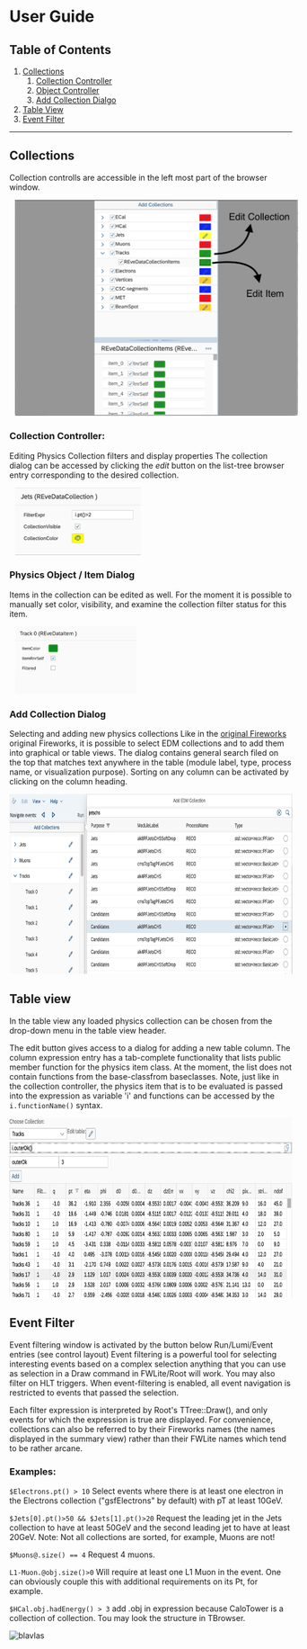 # User Guide

## Table of Contents
1. [Collections](#collections)
    1. [Collection Controller](#collection-controller)
    2. [Object Controller](#example3)
    2. [Add Collection Dialgo](#example3)
3. [Table View](#table-view)
4. [Event Filter](#fourth-examplehttpwwwfourthexamplecom)

---

## Collections
Collection controlls are accessible in the left most part of the browser window.

<img src="summary.png" style="align: left;  margin-left: 10px; " >

### Collection Controller:

Editing Physics Collection filters and display properties
The collection dialog can be accessed by clicking the *edit* button on the list-tree browser entry corresponding to the desired collection.

<img src="edit-collection.png" height="120" style="align: left;  margin-left: 10px; " >

### Physics Object / Item Dialog

Items in the collection can be edited as well. For the moment it is possible to manually set color, visibility, and examine the collection filter status for this item.

<img src="edit-item.png" height="120" style="align: left;  margin-left: 10px;">



### Add Collection Dialog 
Selecting and adding new physics collections
Like in the [original Fireworks](https://twiki.cern.ch/twiki/bin/view/CMSPublic/WorkBookFireworks) original Fireworks, it is possible to select EDM collections and to add them into graphical or table views. The dialog contains general search filed on the top that matches text anywhere in the table (module label, type, process name, or visualization purpose). Sorting on any column can be activated by clicking on the column heading.

<img alt="test-alt" src="add-collection.png" height="320" style="align: center;">


## Table view

In the table view any loaded physics collection can be chosen from the drop-down menu in the table view header. </p>
The edit button gives access to a dialog for adding a new table column. The column expression entry has a tab-complete functionality that lists public member function for the physics item class. At the moment, the list does not contain functions from the base-classfrom baseclasses.  Note, just like in the collection controller, the physics item that is to be evaluated is passed into the expression as variable 'i' and functions can be accessed by the ```i.functionName()``` syntax.

<img src="table.png" height="320" alt="blavla" style="align: center;" alt="Adding new column with expression i.outerOK()">

## Event Filter
Event filtering window is activated by the button below Run/Lumi/Event entries (see control layout)
Event filtering is a powerful tool for selecting interesting events based on a complex selection anything that you can use as selection in a Draw command in FWLite/Root will work. You may also filter on HLT triggers. When event-filtering is enabled, all event navigation is restricted to events that passed the selection.

Each filter expression is interpreted by Root's TTree::Draw(), and only events for which the expression is true are displayed. For convenience, collections can also be referred to by their Fireworks names (the names displayed in the summary view) rather than their FWLite names which tend to be rather arcane.

### Examples:

```$Electrons.pt() > 10``` Select events where there is at least one electron in the Electrons collection ("gsfElectrons" by default) with pT at least 10GeV.

```$Jets[0].pt()>50 && $Jets[1].pt()>20``` Request the leading jet in the Jets collection to have at least 50GeV and the second leading jet to have at least 20GeV.
Note: Not all collections are sorted, for example, Muons are not!

```$Muons@.size() == 4``` Request 4 muons.

```L1-Muon.@obj.size()>0``` Will require at least one L1 Muon in the event. One can obviously couple this with additional requirements on its Pt, for example.

```$HCal.obj.hadEnergy() > 3``` add .obj in expression because CaloTower is a collection of collection. Tou may look the structure in TBrowser.

<img src="eventfilter.png" height="420" alt="blavla" style="align: center;">s
